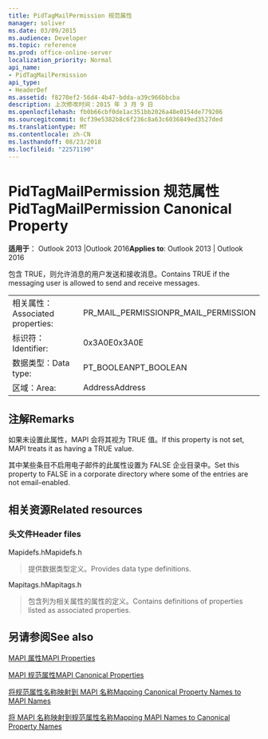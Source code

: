 ```yaml
---
title: PidTagMailPermission 规范属性
manager: soliver
ms.date: 03/09/2015
ms.audience: Developer
ms.topic: reference
ms.prod: office-online-server
localization_priority: Normal
api_name:
- PidTagMailPermission
api_type:
- HeaderDef
ms.assetid: f8270ef2-56d4-4b47-bdda-a39c966bbcba
description: 上次修改时间：2015 年 3 月 9 日
ms.openlocfilehash: fb0b66cbf0de1ac351bb2026a48e0154de779206
ms.sourcegitcommit: 0cf39e5382b8c6f236c8a63c6036849ed3527ded
ms.translationtype: MT
ms.contentlocale: zh-CN
ms.lasthandoff: 08/23/2018
ms.locfileid: "22571190"
---
```

# <a name="pidtagmailpermission-canonical-property"></a><span data-ttu-id="72afa-103">PidTagMailPermission 规范属性</span><span class="sxs-lookup"><span data-stu-id="72afa-103">PidTagMailPermission Canonical Property</span></span>

  
  
<span data-ttu-id="72afa-104">**适用于**： Outlook 2013 |Outlook 2016</span><span class="sxs-lookup"><span data-stu-id="72afa-104">**Applies to**: Outlook 2013 | Outlook 2016</span></span> 
  
<span data-ttu-id="72afa-105">包含 TRUE，则允许消息的用户发送和接收消息。</span><span class="sxs-lookup"><span data-stu-id="72afa-105">Contains TRUE if the messaging user is allowed to send and receive messages.</span></span> 
  
|||
|:-----|:-----|
|<span data-ttu-id="72afa-106">相关属性：</span><span class="sxs-lookup"><span data-stu-id="72afa-106">Associated properties:</span></span>  <br/> |<span data-ttu-id="72afa-107">PR_MAIL_PERMISSION</span><span class="sxs-lookup"><span data-stu-id="72afa-107">PR_MAIL_PERMISSION</span></span>  <br/> |
|<span data-ttu-id="72afa-108">标识符：</span><span class="sxs-lookup"><span data-stu-id="72afa-108">Identifier:</span></span>  <br/> |<span data-ttu-id="72afa-109">0x3A0E</span><span class="sxs-lookup"><span data-stu-id="72afa-109">0x3A0E</span></span>  <br/> |
|<span data-ttu-id="72afa-110">数据类型：</span><span class="sxs-lookup"><span data-stu-id="72afa-110">Data type:</span></span>  <br/> |<span data-ttu-id="72afa-111">PT_BOOLEAN</span><span class="sxs-lookup"><span data-stu-id="72afa-111">PT_BOOLEAN</span></span>  <br/> |
|<span data-ttu-id="72afa-112">区域：</span><span class="sxs-lookup"><span data-stu-id="72afa-112">Area:</span></span>  <br/> |<span data-ttu-id="72afa-113">Address</span><span class="sxs-lookup"><span data-stu-id="72afa-113">Address</span></span>  <br/> |
   
## <a name="remarks"></a><span data-ttu-id="72afa-114">注解</span><span class="sxs-lookup"><span data-stu-id="72afa-114">Remarks</span></span>

<span data-ttu-id="72afa-115">如果未设置此属性，MAPI 会将其视为 TRUE 值。</span><span class="sxs-lookup"><span data-stu-id="72afa-115">If this property is not set, MAPI treats it as having a TRUE value.</span></span> 
  
<span data-ttu-id="72afa-116">其中某些条目不启用电子邮件的此属性设置为 FALSE 企业目录中。</span><span class="sxs-lookup"><span data-stu-id="72afa-116">Set this property to FALSE in a corporate directory where some of the entries are not email-enabled.</span></span> 
  
## <a name="related-resources"></a><span data-ttu-id="72afa-117">相关资源</span><span class="sxs-lookup"><span data-stu-id="72afa-117">Related resources</span></span>

### <a name="header-files"></a><span data-ttu-id="72afa-118">头文件</span><span class="sxs-lookup"><span data-stu-id="72afa-118">Header files</span></span>

<span data-ttu-id="72afa-119">Mapidefs.h</span><span class="sxs-lookup"><span data-stu-id="72afa-119">Mapidefs.h</span></span>
  
> <span data-ttu-id="72afa-120">提供数据类型定义。</span><span class="sxs-lookup"><span data-stu-id="72afa-120">Provides data type definitions.</span></span>
    
<span data-ttu-id="72afa-121">Mapitags.h</span><span class="sxs-lookup"><span data-stu-id="72afa-121">Mapitags.h</span></span>
  
> <span data-ttu-id="72afa-122">包含列为相关属性的属性的定义。</span><span class="sxs-lookup"><span data-stu-id="72afa-122">Contains definitions of properties listed as associated properties.</span></span>
    
## <a name="see-also"></a><span data-ttu-id="72afa-123">另请参阅</span><span class="sxs-lookup"><span data-stu-id="72afa-123">See also</span></span>



[<span data-ttu-id="72afa-124">MAPI 属性</span><span class="sxs-lookup"><span data-stu-id="72afa-124">MAPI Properties</span></span>](mapi-properties.md)
  
[<span data-ttu-id="72afa-125">MAPI 规范属性</span><span class="sxs-lookup"><span data-stu-id="72afa-125">MAPI Canonical Properties</span></span>](mapi-canonical-properties.md)
  
[<span data-ttu-id="72afa-126">将规范属性名称映射到 MAPI 名称</span><span class="sxs-lookup"><span data-stu-id="72afa-126">Mapping Canonical Property Names to MAPI Names</span></span>](mapping-canonical-property-names-to-mapi-names.md)
  
[<span data-ttu-id="72afa-127">将 MAPI 名称映射到规范属性名称</span><span class="sxs-lookup"><span data-stu-id="72afa-127">Mapping MAPI Names to Canonical Property Names</span></span>](mapping-mapi-names-to-canonical-property-names.md)


